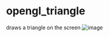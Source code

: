# opengl_triangle
draws a triangle on the screen
![image](https://github.com/user-superb/opengl_triangle/assets/108239334/df1eb587-1014-45d5-b218-e00726bee194)
